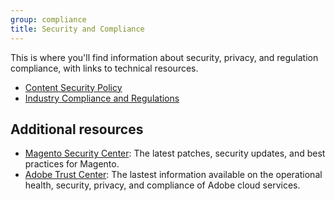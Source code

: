 ```yaml
---
group: compliance
title: Security and Compliance
---
```


This is where you'll find information about security, privacy, and regulation compliance, with links to technical resources.

-  [Content Security Policy][]
-  [Industry Compliance and Regulations][]

## Additional resources

-  [Magento Security Center][]: The latest patches, security updates, and best practices for Magento.
-  [Adobe Trust Center][]: The lastest information available on the operational health, security, privacy, and compliance of Adobe cloud services.

[Content Security Policy]: {{page.baseurl}}/security/content-security-policy.html
[Industry Compliance and Regulations]: {{page.baseurl}}/compliance/industry-compliance.html
[Magento Security Center]: https://magento.com/security
[Adobe Trust Center]: www.adobe.com/trust.html
